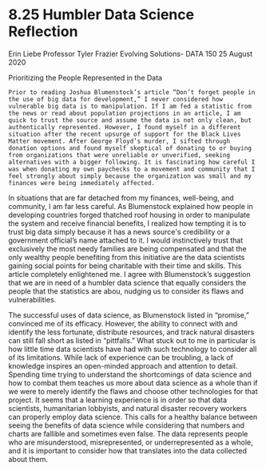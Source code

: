 # 8.25 Humbler Data Science Reflection
Erin Liebe
Professor Tyler Frazier
Evolving Solutions- DATA 150
25 August 2020

Prioritizing the People Represented in the Data

	Prior to reading Joshua Blumenstock’s article “Don’t forget people in the use of big data for development,” I never considered how vulnerable big data is to manipulation. If I am fed a statistic from the news or read about population projections in an article, I am quick to trust the source and assume the data is not only clean, but authentically represented. However, I found myself in a different situation after the recent upsurge of support for the Black Lives Matter movement. After George Floyd’s murder, I sifted through donation options and found myself skeptical of donating to or buying from organizations that were unreliable or unverified, seeking alternatives with a bigger following. It is fascinating how careful I was when donating my own paychecks to a movement and community that I feel strongly about simply because the organization was small and my finances were being immediately affected.
  
In situations that are far detached from my finances, well-being, and community, I am far less careful. As Blumenstock explained how people in developing countries forged thatched roof housing in order to manipulate the system and receive financial benefits, I realized how tempting it is to trust big data simply because it has a news source's credibility or a government official’s name attached to it. I would instinctively trust that exclusively the most needy families are being compensated and that the only wealthy people benefiting from this initiative are the data scientists gaining social points for being charitable with their time and skills. This article completely enlightened me. I agree with Blumenstock’s suggestion that we are in need of a humbler data science that equally considers the people that the statistics are abou, nudging us to consider its flaws and vulnerabilities.

The successful uses of data science, as Blumenstock listed in “promise,” convinced me of its efficacy. However, the ability to connect with and identify the less fortunate, distribute resources, and track natural disasters can still fall short as listed in “pittfalls.” What stuck out to me in particular is how little time data scientists have had with such technology to consider all of its limitations. While lack of experience can be troubling, a lack of knowledge inspires an open-minded approach and attention to detail. Spending time trying to understand the shortcomings of data science and how to combat them teaches us more about data science as a whole than if we were to merely identify the flaws and choose other technologies for that project. It seems that a learning experience is in order so that data scientists, humanitarian lobbyists, and natural disaster recovery workers can properly employ data science. This calls for a healthy balance between seeing the benefits of data science while considering that numbers and charts are fallible and sometimes even false. The data represents people who are misunderstood, misrepresented, or underrepresented as a whole, and it is important to consider how that translates into the data collected about them.

